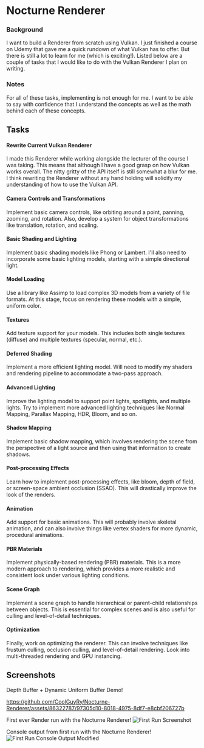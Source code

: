 # Nocturne Renderer
### Background
I want to build a Renderer from scratch using Vulkan. I just finished a course on Udemy that gave me a quick rundown of what Vulkan has to offer. But there is still a lot to learn for me (which is exciting!). Listed below are a couple of tasks that I would like to do with the Vulkan Renderer I plan on writing. 
### Notes
For all of these tasks, implementing is not enough for me. I want to be able to say with confidence that I understand the concepts as well as the math behind each of these concepts.

## Tasks
#### Rewrite Current Vulkan Renderer
I made this Renderer while working alongside the lecturer of the course I was taking. This means that although I have a good grasp on how Vulkan works overall. The nitty gritty of the API itself is still somewhat a blur for me. I think rewriting the Renderer without any hand holding will solidify my understanding of how to use the Vulkan API. 
#### Camera Controls and Transformations
Implement basic camera controls, like orbiting around a point, panning, zooming, and rotation. Also, develop a system for object transformations like translation, rotation, and scaling.
#### Basic Shading and Lighting
Implement basic shading models like Phong or Lambert. I'll also need to incorporate some basic lighting models, starting with a simple directional light.
#### Model Loading
Use a library like Assimp to load complex 3D models from a variety of file formats. At this stage, focus on rendering these models with a simple, uniform color.
#### Textures
Add texture support for your models. This includes both single textures (diffuse) and multiple textures (specular, normal, etc.).
#### Deferred Shading
Implement a more efficient lighting model. Will need to modify my shaders and rendering pipeline to accommodate a two-pass approach.
#### Advanced Lighting
Improve the lighting model to support point lights, spotlights, and multiple lights. Try to implement more advanced lighting techniques like Normal Mapping, Parallax Mapping, HDR, Bloom, and so on.
#### Shadow Mapping
Implement basic shadow mapping, which involves rendering the scene from the perspective of a light source and then using that information to create shadows.
#### Post-processing Effects
Learn how to implement post-processing effects, like bloom, depth of field, or screen-space ambient occlusion (SSAO). This will drastically improve the look of the renders.
#### Animation
Add support for basic animations. This will probably involve skeletal animation, and can also involve things like vertex shaders for more dynamic, procedural animations.
#### PBR Materials
Implement physically-based rendering (PBR) materials. This is a more modern approach to rendering, which provides a more realistic and consistent look under various lighting conditions.
#### Scene Graph
Implement a scene graph to handle hierarchical or parent-child relationships between objects. This is essential for complex scenes and is also useful for culling and level-of-detail techniques.
#### Optimization
Finally, work on optimizing the renderer. This can involve techniques like frustum culling, occlusion culling, and level-of-detail rendering. Look into multi-threaded rendering and GPU instancing.

## Screenshots

Depth Buffer + Dynamic Uniform Buffer Demo!

https://github.com/CoolGuyRy/Nocturne-Renderer/assets/86322787/97305d10-8018-4975-8df7-e8cbf206727b

First ever Render run with the Nocturne Renderer!
![First Run Screenshot](https://github.com/CoolGuyRy/Nocturne-Renderer/assets/86322787/46bb09b0-04c9-45b2-956d-863b618a4a40)

Console output from first run with the Nocturne Renderer!
![First Run Console Output Modified](https://github.com/CoolGuyRy/Nocturne-Renderer/assets/86322787/1dd96993-80d2-43a5-a46d-e5203d5f96df)



